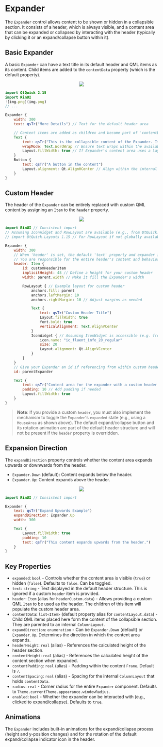 # Expander

The `Expander` control allows content to be shown or hidden in a collapsible section. It consists of a header, which is always visible, and a content area that can be expanded or collapsed by interacting with the header (typically by clicking it or an expand/collapse button within it).

## Basic Expander

A basic `Expander` can have a text title in its default header and QML items as its content. Child items are added to the `contentData` property (which is the default property).

<div align="center">
  <img src="/assets/images/Layout/Expander/expander-basic.png"> <!-- Placeholder: image path to be confirmed or created -->
</div>

```qml
import QtQuick 2.15
import RinUI
![img.png](img.png)
// ...

Expander {
    width: 300
    text: qsTr("More Details") // Text for the default header area

    // Content items are added as children and become part of 'contentData'
    Text {
        text: qsTr("This is the collapsible content of the Expander. It can contain various QML items arranged in a column.")
        wrapMode: Text.WordWrap // Ensure text wraps within the available width
        Layout.fillWidth: true // If Expander's content area uses a Layout internally (it does - ColumnLayout)
    }
    Button {
        text: qsTr("A button in the content")
        Layout.alignment: Qt.AlignHCenter // Align within the internal ColumnLayout
    }
}
```

## Custom Header

The header of the `Expander` can be entirely replaced with custom QML content by assigning an `Item` to the `header` property.

<div align="center">
  <img src="/assets/images/Layout/Expander/expander-custom-header.png"> <!-- Placeholder: image path to be confirmed or created -->
</div>

```qml
import RinUI // Consistent import
// Assuming IconWidget and RowLayout are available (e.g., from QtQuick.Layouts or another import)
// import QtQuick.Layouts 1.15 // For RowLayout if not globally available

Expander {
    width: 300
    // When 'header' is set, the default 'text' property and expander icon are not shown.
    // You are responsible for the entire header's content and behavior.
    header: Item {
        id: customHeaderItem
        implicitHeight: 48 // Define a height for your custom header
        width: parent.width // Make it fill the Expander's width

        RowLayout { // Example layout for custom header
            anchors.fill: parent
            anchors.leftMargin: 10
            anchors.rightMargin: 10 // Adjust margins as needed

            Text {
                text: qsTr("Custom Header Title")
                Layout.fillWidth: true
                font.bold: true
                verticalAlignment: Text.AlignVCenter
            }
            IconWidget { // Assuming IconWidget is accessible (e.g. from RinUI or another import)
                icon.name: "ic_fluent_info_20_regular"
                size: 20
                Layout.alignment: Qt.AlignVCenter
            }
        }
    }
    // Give your Expander an id if referencing from within custom header
    id: parentExpander 

    Text {
        text: qsTr("Content area for the expander with a custom header.")
        padding: 10 // Add padding if needed
        Layout.fillWidth: true
    }
}
```
> **Note**: If you provide a custom `header`, you must also implement the mechanism to toggle the `Expander`'s `expanded` state (e.g., using a `MouseArea` as shown above). The default expand/collapse button and its rotation animation are part of the default header structure and will not be present if the `header` property is overridden.

## Expansion Direction

The `expandDirection` property controls whether the content area expands upwards or downwards from the header.

*   `Expander.Down` (default): Content expands below the header.
*   `Expander.Up`: Content expands above the header.

<div align="center">
  <img src="/assets/images/Layout/Expander/expander-direction.png"> <!-- Placeholder: image path to be confirmed or created -->
</div>

```qml
import RinUI // Consistent import

Expander {
    text: qsTr("Expand Upwards Example")
    expandDirection: Expander.Up
    width: 300

    Text {
        Layout.fillWidth: true
        padding: 10
        text: qsTr("This content expands upwards from the header.")
    }
}
```

## Key Properties

*   `expanded`: `bool` - Controls whether the content area is visible (`true`) or hidden (`false`). Defaults to `false`. Can be toggled.
*   `text`: `string` - Text displayed in the default header structure. This is ignored if a custom `header` item is provided.
*   `header`: `Item` (alias for `headerCustom.data`) - Allows providing a custom QML `Item` to be used as the header. The children of this item will populate the custom header area.
*   `contentData`: `list<Item>` (default property alias for `contentLayout.data`) - Child QML items placed here form the content of the collapsible section. They are parented to an internal `ColumnLayout`.
*   `expandDirection`: `enumeration` - Can be `Expander.Down` (default) or `Expander.Up`. Determines the direction in which the content area expands.
*   `headerHeight`: `real` (alias) - References the calculated height of the header section.
*   `contentHeight`: `real` (alias) - References the calculated height of the content section when expanded.
*   `contentPadding`: `real` (alias) - Padding within the content `Frame`. Default is `7`.
*   `contentSpacing`: `real` (alias) - Spacing for the internal `ColumnLayout` that holds `contentData`.
*   `radius`: `real` - Corner radius for the entire `Expander` component. Defaults to `Theme.currentTheme.appearance.windowRadius`.
*   `enabled`: `bool` - Whether the expander can be interacted with (e.g., clicked to expand/collapse). Defaults to `true`.

## Animations

The `Expander` includes built-in animations for the expand/collapse process (height and y-position changes) and for the rotation of the default expand/collapse indicator icon in the header.
```
